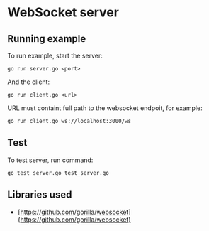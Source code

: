 # WebSocket server
## Running example
To run example, start the server:

    go run server.go <port>
And the client:

    go run client.go <url>
URL must containt full path to the websocket endpoit, for example:

    go run client.go ws://localhost:3000/ws

## Test
To test server, run command:

    go test server.go test_server.go

## Libraries used

 - [https://github.com/gorilla/websocket](https://github.com/gorilla/websocket)
